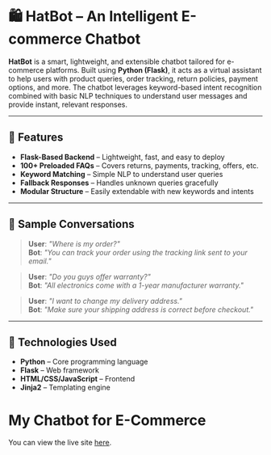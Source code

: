 # 🛍️ HatBot – An Intelligent E-commerce Chatbot

**HatBot** is a smart, lightweight, and extensible chatbot tailored for e-commerce platforms. Built using **Python (Flask)**, it acts as a virtual assistant to help users with product queries, order tracking, return policies, payment options, and more. The chatbot leverages keyword-based intent recognition combined with basic NLP techniques to understand user messages and provide instant, relevant responses.

---

## 🔧 Features

- **Flask-Based Backend** – Lightweight, fast, and easy to deploy
- **100+ Preloaded FAQs** – Covers returns, payments, tracking, offers, etc.
- **Keyword Matching** – Simple NLP to understand user queries
- **Fallback Responses** – Handles unknown queries gracefully
- **Modular Structure** – Easily extendable with new keywords and intents

---

## 🧠 Sample Conversations

> **User**: *"Where is my order?"*  
> **Bot**: *"You can track your order using the tracking link sent to your email."*

> **User**: *"Do you guys offer warranty?"*  
> **Bot**: *"All electronics come with a 1-year manufacturer warranty."*

> **User**: *"I want to change my delivery address."*  
> **Bot**: *"Make sure your shipping address is correct before checkout."*

---

## 🚀 Technologies Used

- **Python** – Core programming language
- **Flask** – Web framework
- **HTML/CSS/JavaScript** – Frontend
- **Jinja2** – Templating engine
# My Chatbot for E-Commerce

You can view the live site [here](https://chatbot-for-e-commerce.onrender.com/).

